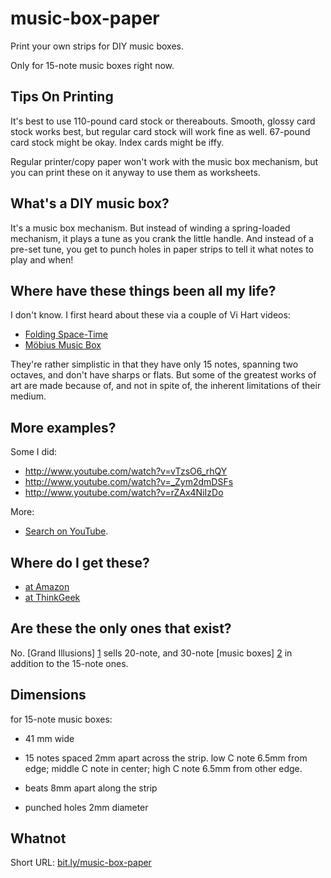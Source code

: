 music-box-paper
===============

Print your own strips for DIY music boxes.

Only for 15-note music boxes right now.

Tips On Printing
----------------

It's best to use 110-pound card stock or thereabouts.  Smooth, glossy
card stock works best, but regular card stock will work fine as well.
67-pound card stock might be okay.  Index cards might be iffy.

Regular printer/copy paper won't work with the music box mechanism,
but you can print these on it anyway to use them as worksheets.

What's a DIY music box?
-----------------------

It's a music box mechanism.  But instead of winding a spring-loaded
mechanism, it plays a tune as you crank the little handle.  And
instead of a pre-set tune, you get to punch holes in paper strips to
tell it what notes to play and when!

Where have these things been all my life?
-----------------------------------------

I don't know.  I first heard about these via a couple of Vi Hart
videos:

- [Folding Space-Time](http://www.youtube.com/watch?v=WkmPDOq2WfA)
- [Möbius Music Box](http://www.youtube.com/watch?v=3iMI_uOM_fY)

They're rather simplistic in that they have only 15 notes, spanning
two octaves, and don't have sharps or flats.  But some of the greatest
works of art are made because of, and not in spite of, the inherent
limitations of their medium.

More examples?
--------------

Some I did:

- http://www.youtube.com/watch?v=vTzsO6_rhQY
- http://www.youtube.com/watch?v=_Zym2dmDSFs
- http://www.youtube.com/watch?v=rZAx4NiIzDo

More:

- [Search on YouTube](http://www.youtube.com/results?search_query=diy+music+box).

Where do I get these?
---------------------

- [at Amazon](http://www.amazon.com/Kikkerland-Make-Your-Own-Music/dp/B000HAUEFY)
- [at ThinkGeek](http://www.thinkgeek.com/product/8f7f/)

Are these the only ones that exist?
-----------------------------------

No.  [Grand Illusions] [1] sells 20-note, and 30-note [music boxes]
[2] in addition to the 15-note ones.

  [1]: http://www.grand-illusions.com/
  [2]: http://www.grand-illusions.com/acatalog/Music_and_Audio_Toys.html

Dimensions
----------

for 15-note music boxes:

- 41 mm wide

- 15 notes spaced 2mm apart across the strip.  low C note 6.5mm from
  edge; middle C note in center; high C note 6.5mm from other edge.

- beats 8mm apart along the strip

- punched holes 2mm diameter

Whatnot
-------

Short URL: [bit.ly/music-box-paper](http://bit.ly/music-box-paper)

